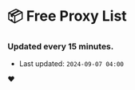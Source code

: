 # :package: Free Proxy List
### Updated every 15 minutes.

- Last updated: `2024-09-07 04:00`

:heart:

